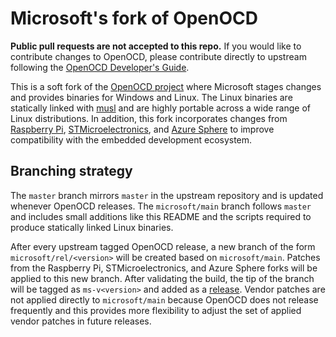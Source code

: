 # Microsoft's fork of OpenOCD

**Public pull requests are not accepted to this repo.** If you would like to
contribute changes to OpenOCD, please contribute directly to upstream following
the [OpenOCD Developer's Guide](http://openocd.org/doc/doxygen/html/index.html).

This is a soft fork of the [OpenOCD project](http://openocd.org/) where
Microsoft stages changes and provides binaries for Windows and Linux. The Linux
binaries are statically linked with [musl](https://www.musl-libc.org/) and are
highly portable across a wide range of Linux distributions. In addition, this
fork incorporates changes from
[Raspberry Pi](https://github.com/raspberrypi/openocd),
[STMicroelectronics](https://github.com/STMicroelectronics/OpenOCD), and [Azure
Sphere](https://thirdpartysource.microsoft.com/) to improve compatibility with
the embedded development ecosystem.

## Branching strategy

The `master` branch mirrors `master` in the upstream repository and is updated
whenever OpenOCD releases. The `microsoft/main` branch follows `master` and
includes small additions like this README and the scripts required to produce
statically linked Linux binaries.

After every upstream tagged OpenOCD release, a new branch of the form
`microsoft/rel/<version>` will be created based on `microsoft/main`. Patches
from the Raspberry Pi, STMicroelectronics, and Azure Sphere forks will be
applied to this new branch. After validating the build, the tip of the branch
will be tagged as `ms-v<version>` and added as a
[release](https://github.com/microsoft/openocd/releases). Vendor patches are not
applied directly to `microsoft/main` because OpenOCD does not release frequently
and this provides more flexibility to adjust the set of applied vendor patches
in future releases.
